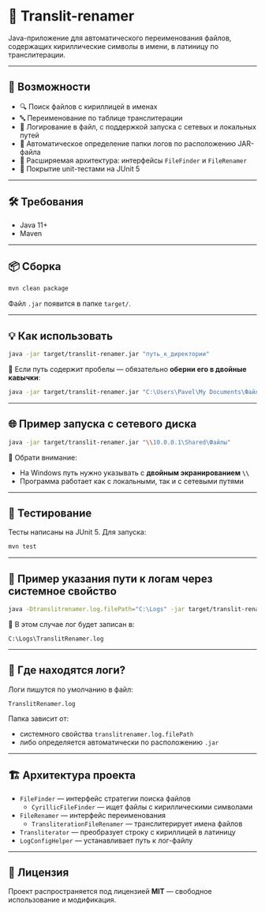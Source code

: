 
# 🧾 Translit-renamer

Java-приложение для автоматического переименования файлов, содержащих кириллические символы в имени, в латиницу по транслитерации.

---

## 🚀 Возможности

- 🔍 Поиск файлов с кириллицей в именах
- 🔤 Переименование по таблице транслитерации
- 🧾 Логирование в файл, с поддержкой запуска с сетевых и локальных путей
- 📂 Автоматическое определение папки логов по расположению JAR-файла
- 🧩 Расширяемая архитектура: интерфейсы `FileFinder` и `FileRenamer`
- 🧪 Покрытие unit-тестами на JUnit 5

---

## 🛠 Требования

- Java 11+
- Maven

---

## 📦 Сборка

```bash
mvn clean package
```

Файл `.jar` появится в папке `target/`.

---

## 💡 Как использовать

```bash
java -jar target/translit-renamer.jar "путь_к_директории"
```

📌 Если путь содержит пробелы — обязательно **оберни его в двойные кавычки**:

```bash
java -jar target/translit-renamer.jar "C:\Users\Pavel\My Documents\Файлы"
```

---

## 🌐 Пример запуска с сетевого диска

```bash
java -jar target/translit-renamer.jar "\\10.0.0.1\Shared\Файлы"
```

📝 Обрати внимание:
- На Windows путь нужно указывать с **двойным экранированием `\\`**
- Программа работает как с локальными, так и с сетевыми путями

---

## 🧪 Тестирование

Тесты написаны на JUnit 5. Для запуска:

```bash
mvn test
```

---

## 📂 Пример указания пути к логам через системное свойство

```bash
java -Dtranslitrenamer.log.filePath="C:\Logs" -jar target/translit-renamer.jar "C:\MyFiles"
```

📌 В этом случае лог будет записан в:

```
C:\Logs\TranslitRenamer.log
```

---

## 🔧 Где находятся логи?

Логи пишутся по умолчанию в файл:

```
TranslitRenamer.log
```

Папка зависит от:
- системного свойства `translitrenamer.log.filePath`
- либо определяется автоматически по расположению `.jar`

---

## 🏗 Архитектура проекта

- `FileFinder` — интерфейс стратегии поиска файлов
  - `CyrillicFileFinder` — ищет файлы с кириллическими символами
- `FileRenamer` — интерфейс переименования
  - `TransliterationFileRenamer` — транслитерирует имена файлов
- `Transliterator` — преобразует строку с кириллицей в латиницу
- `LogConfigHelper` — устанавливает путь к лог-файлу

---

## 📄 Лицензия

Проект распространяется под лицензией **MIT** — свободное использование и модификация.

